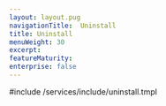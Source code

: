 ```yaml
---
layout: layout.pug
navigationTitle:  Uninstall
title: Uninstall
menuWeight: 30
excerpt:
featureMaturity:
enterprise: false
---
```


#include /services/include/uninstall.tmpl
